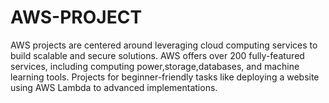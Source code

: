# AWS-PROJECT
AWS projects are centered around leveraging cloud computing services to build scalable and secure solutions. AWS offers over 200 fully-featured services, including computing power,storage,databases, and machine learning tools. Projects for beginner-friendly tasks like deploying a website using AWS Lambda to advanced implementations. 
